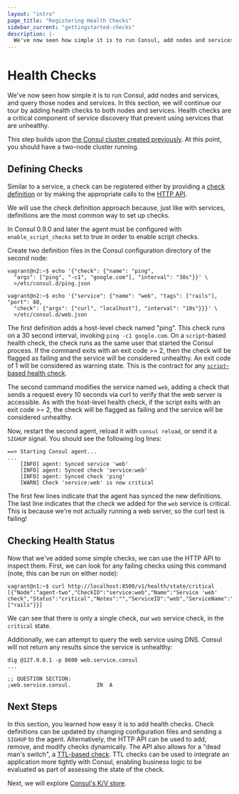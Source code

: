 ```yaml
---
layout: "intro"
page_title: "Registering Health Checks"
sidebar_current: "gettingstarted-checks"
description: |-
  We've now seen how simple it is to run Consul, add nodes and services, and query those nodes and services. In this step, we will continue our tour by adding health checks to both nodes and services. Health checks are a critical component of service discovery that prevent using services that are unhealthy.
---
```


# Health Checks

We've now seen how simple it is to run Consul, add nodes and services, and
query those nodes and services. In this section, we will continue our tour
by adding health checks to both nodes and services. Health checks are a
critical component of service discovery that prevent using services that
are unhealthy.

This step builds upon [the Consul cluster created previously](join.html).
At this point, you should have a two-node cluster running.

## Defining Checks

Similar to a service, a check can be registered either by providing a
[check definition](/docs/agent/checks.html) or by making the
appropriate calls to the [HTTP API](/api/health.html).

We will use the check definition approach because, just like with
services, definitions are the most common way to set up checks.

In Consul 0.9.0 and later the agent must be configured with
`enable_script_checks` set to true in order to enable script checks.

Create two definition files in the Consul configuration directory of
the second node:

```text
vagrant@n2:~$ echo '{"check": {"name": "ping",
  "args": ["ping", "-c1", "google.com"], "interval": "30s"}}' \
  >/etc/consul.d/ping.json

vagrant@n2:~$ echo '{"service": {"name": "web", "tags": ["rails"], "port": 80,
  "check": {"args": ["curl", "localhost"], "interval": "10s"}}}' \
  >/etc/consul.d/web.json
```

The first definition adds a host-level check named "ping". This check runs
on a 30 second interval, invoking `ping -c1 google.com`. On a `script`-based
health check, the check runs as the same user that started the Consul process.
If the command exits with an exit code >= 2, then the check will be flagged as
failing and the service will be considered unhealthy. An exit code of 1 will
be considered as warning state. This is the contract for any
[`script`-based health check](/docs/agent/checks.html#check-scripts).

The second command modifies the service named `web`, adding a check that sends a
request every 10 seconds via curl to verify that the web server is accessible.
As with the host-level health check, if the script exits with an exit code >= 2,
the check will be flagged as failing and the service will be considered unhealthy.

Now, restart the second agent, reload it with `consul reload`, or send it a `SIGHUP` signal. You should see the
following log lines:

```text
==> Starting Consul agent...
...
    [INFO] agent: Synced service 'web'
    [INFO] agent: Synced check 'service:web'
    [INFO] agent: Synced check 'ping'
    [WARN] Check 'service:web' is now critical
```

The first few lines indicate that the agent has synced the new
definitions. The last line indicates that the check we added for
the `web` service is critical. This is because we're not actually running
a web server, so the curl test is failing!

## Checking Health Status

Now that we've added some simple checks, we can use the HTTP API to inspect
them. First, we can look for any failing checks using this command (note, this
can be run on either node):

```text
vagrant@n1:~$ curl http://localhost:8500/v1/health/state/critical
[{"Node":"agent-two","CheckID":"service:web","Name":"Service 'web' check","Status":"critical","Notes":"","ServiceID":"web","ServiceName":"web","ServiceTags":["rails"]}]
```

We can see that there is only a single check, our `web` service check, in the
`critical` state.

Additionally, we can attempt to query the web service using DNS. Consul
will not return any results since the service is unhealthy:

```text
dig @127.0.0.1 -p 8600 web.service.consul
...

;; QUESTION SECTION:
;web.service.consul.		IN	A
```

## Next Steps

In this section, you learned how easy it is to add health checks. Check definitions
can be updated by changing configuration files and sending a `SIGHUP` to the agent.
Alternatively, the HTTP API can be used to add, remove, and modify checks dynamically.
The API also allows for a "dead man's switch", a
[TTL-based check](/docs/agent/checks.html#TTL). TTL checks can be used to integrate an
application more tightly with Consul, enabling business logic to be evaluated as part
of assessing the state of the check.

Next, we will explore [Consul's K/V store](kv.html).
